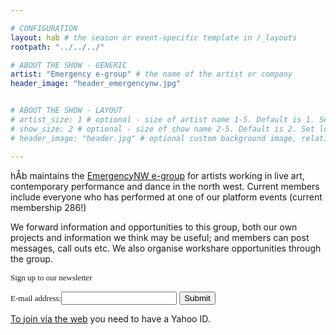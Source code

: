 ```yaml
---

# CONFIGURATION
layout: hab # the season or event-specific template in /_layouts
rootpath: "../../../"

# ABOUT THE SHOW - GENERIC
artist: "Emergency e-group" # the name of the artist or company
header_image: "header_emergencynw.jpg"    


# ABOUT THE SHOW - LAYOUT
# artist_size: 1 # optional - size of artist name 1-5. Default is 1. Set longer names to lower values
# show_size: 2 # optional - size of show name 2-5. Default is 2. Set longer names to lower values
# header_image: "header.jpg" # optional custom background image, relative to current page

---
```


hÅb maintains the [EmergencyNW e-group](http://groups.yahoo.com/group/emergencynw/) for artists working in live art, contemporary performance and dance in the north west.  Current members include everyone who has performed at one of our platform events (current membership 286!)

We forward information and opportunities to this group, both our own projects and information we think may be useful; and members can post messages, call outs etc.  We also organise workshare opportunities through the group.    

<form method="sign up"action="mailto:lisamattocks@rocketmail.com">
<tr><td colspan="2"><font size="2" face="verdana,geneva">Sign up to our newsletter</font></td></tr><p/>
<tr><td valign="top"><font size="2" face="verdana,geneva">E-mail address:</font></td><td valign="top"><input type="text"</td></tr>
<tr><td colspan="2"><input type="submit" value="Submit"  />&nbsp;</td></tr>
</table>
</form>    

[To join via the web](http://groups.yahoo.com/group/emergencynw/)  you need to have a Yahoo ID.    
